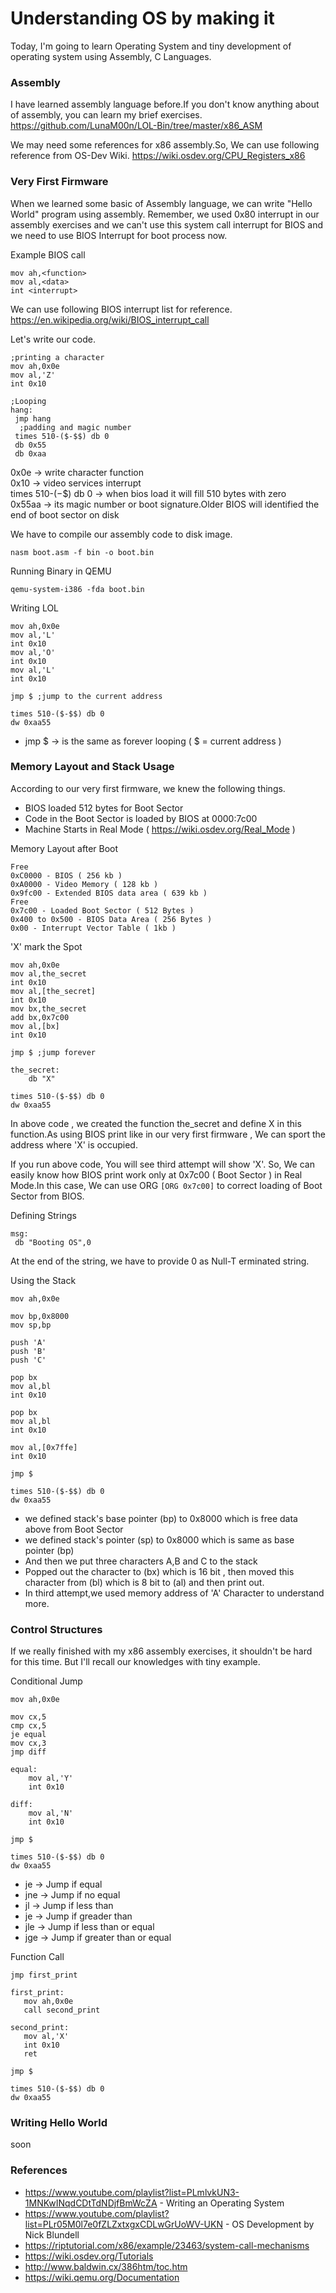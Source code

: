 # Understanding OS by making it

Today, I'm going to learn Operating System and tiny development of operating system using Assembly, C Languages.

### Assembly

I have learned assembly language before.If you don't know anything about of assembly, you can learn my brief exercises.
https://github.com/LunaM00n/LOL-Bin/tree/master/x86_ASM

We may need some references for x86 assembly.So, We can use following reference from OS-Dev Wiki.
https://wiki.osdev.org/CPU_Registers_x86

### Very First Firmware

When we learned some basic of Assembly language, we can write "Hello World" program using assembly.
Remember, we used 0x80 interrupt in our assembly exercises and we can't use this system call interrupt for BIOS and
we need to use BIOS Interrupt for boot process now.

Example BIOS call
```
mov ah,<function>
mov al,<data>
int <interrupt>
```

We can use following BIOS interrupt list for reference.
https://en.wikipedia.org/wiki/BIOS_interrupt_call

Let's write our code.

```
;printing a character
mov ah,0x0e
mov al,'Z'
int 0x10

;Looping
hang:
 jmp hang
  ;padding and magic number
 times 510-($-$$) db 0
 db 0x55
 db 0xaa
```
0x0e -> write character function  
0x10 -> video services interrupt  
times 510-($-$$) db 0 -> when bios load it will fill 510 bytes with zero  
0x55aa -> its magic number or boot signature.Older BIOS will identified the end of boot sector on disk  

We have to compile our assembly code to disk image.

```
nasm boot.asm -f bin -o boot.bin
```

Running Binary in QEMU

```
qemu-system-i386 -fda boot.bin
```

Writing LOL

```
mov ah,0x0e
mov al,'L'
int 0x10
mov al,'O'
int 0x10
mov al,'L'
int 0x10

jmp $ ;jump to the current address

times 510-($-$$) db 0
dw 0xaa55

```
 - jmp $ -> is the same as forever looping ( $ = current address )  

### Memory Layout and Stack Usage

According to our very first firmware, we knew the following things.
 - BIOS loaded 512 bytes for Boot Sector
 - Code in the Boot Sector is loaded by BIOS at 0000:7c00
 - Machine Starts in Real Mode ( https://wiki.osdev.org/Real_Mode )
 
Memory Layout after Boot

```
Free
0xC0000 - BIOS ( 256 kb )
0xA0000 - Video Memory ( 128 kb )
0x9fc00 - Extended BIOS data area ( 639 kb )
Free
0x7c00 - Loaded Boot Sector ( 512 Bytes )
0x400 to 0x500 - BIOS Data Area ( 256 Bytes )
0x00 - Interrupt Vector Table ( 1kb )
```
'X' mark the Spot

```
mov ah,0x0e
mov al,the_secret
int 0x10
mov al,[the_secret]
int 0x10
mov bx,the_secret
add bx,0x7c00
mov al,[bx]
int 0x10

jmp $ ;jump forever

the_secret:
	db "X"

times 510-($-$$) db 0
dw 0xaa55

```
In above code , we created the function the_secret and define X in this function.As using BIOS print like in our very
first firmware , We can sport the address where 'X' is occupied.

If you run above code, You will see third attempt will show 'X'. So, We can easily know how BIOS print work only at 0x7c00 ( Boot Sector ) in Real Mode.In this case, We can use ORG `[ORG 0x7c00]` to correct loading of Boot Sector from BIOS.


Defining Strings
```
msg:
 db "Booting OS",0
```
At the end of the string, we have to provide 0 as Null-T
erminated string.

Using the Stack

```
mov ah,0x0e

mov bp,0x8000
mov sp,bp

push 'A'
push 'B'
push 'C'

pop bx
mov al,bl
int 0x10

pop bx
mov al,bl
int 0x10

mov al,[0x7ffe]
int 0x10

jmp $

times 510-($-$$) db 0
dw 0xaa55

```
 - we defined stack's base pointer (bp) to 0x8000 which is free data above from Boot Sector
 - we defined stack's pointer (sp) to 0x8000 which is same as base pointer (bp)
 - And then we put three characters A,B and C to the stack
 - Popped out the character to (bx) which is 16 bit , then moved this character from (bl) which is 8 bit to (al) and then print out.
 - In third attempt,we used memory address of 'A' Character to understand more.

### Control Structures

If we really finished with my x86 assembly exercises, it shouldn't be hard for this time.
But I'll recall our knowledges with tiny example.

Conditional Jump

```
mov ah,0x0e

mov cx,5
cmp cx,5
je equal
mov cx,3
jmp diff

equal:
	mov al,'Y'
	int 0x10

diff:
	mov al,'N'
	int 0x10

jmp $

times 510-($-$$) db 0
dw 0xaa55

```
 - je -> Jump if equal
 - jne -> Jump if no equal
 - jl -> Jump if less than
 - je -> Jump if greader than
 - jle -> Jump if less than or equal
 - jge -> Jump if greater than or equal
 
 Function Call
 
 ```
jmp first_print

first_print:
	mov ah,0x0e
	call second_print

second_print:
	mov al,'X'
	int 0x10
	ret

jmp $

times 510-($-$$) db 0
dw 0xaa55
 
 ```
 
### Writing Hello World

soon

### References
 - https://www.youtube.com/playlist?list=PLmlvkUN3-1MNKwINqdCDtTdNDjfBmWcZA - Writing an Operating System
 - https://www.youtube.com/playlist?list=PLr05M0l7e0fZLZxtxgxCDLwGrUoWV-UKN - OS Development by Nick Blundell
 - https://riptutorial.com/x86/example/23463/system-call-mechanisms
 - https://wiki.osdev.org/Tutorials
 - http://www.baldwin.cx/386htm/toc.htm
 - https://wiki.qemu.org/Documentation
 
 
